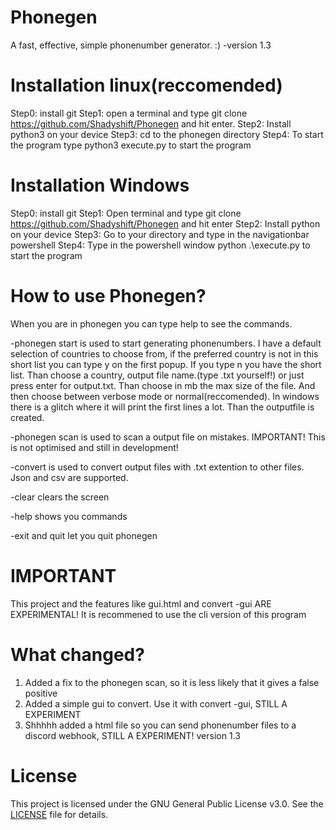 # Phonegen
A fast, effective, simple phonenumber generator. :)
-version 1.3
# Installation linux(reccomended)
Step0: install git
Step1: open a terminal and type git clone https://github.com/Shadyshift/Phonegen and hit enter.
Step2: Install python3 on your device
Step3: cd to the phonegen directory
Step4: To start the program type python3 execute.py to start the program

# Installation Windows
Step0: install git
Step1: Open terminal and type git clone https://github.com/Shadyshift/Phonegen and hit enter
Step2: Install python on your device
Step3: Go to your directory and type in the navigationbar powershell
Step4: Type in the powershell window python .\execute.py to start the program

# How to use Phonegen?
When you are in phonegen you can type help to see the commands.

-phonegen start is used to start generating phonenumbers. I have a default selection of countries to choose from, if the preferred country is not in this short list you can type y on the first popup. If you type n you have the short list. Than choose a country, output file name.(type .txt yourself!) or just press enter for output.txt. Than choose in mb the max size of the file. And then choose between verbose mode or normal(reccomended). In windows there is a glitch where it will print the first lines a lot. Than the outputfile is created.

-phonegen scan is used to scan a output file on mistakes. IMPORTANT! This is not optimised and still in development!

-convert is used to convert output files with .txt extention to other files. Json and csv are supported.

-clear clears the screen

-help shows you commands

-exit and quit let you quit phonegen

# IMPORTANT
This project and the features like gui.html and convert -gui ARE EXPERIMENTAL! It is recommened to use the cli version of this program

# What changed?
1. Added a fix to the phonegen scan, so it is less likely that it gives a false positive
2. Added a simple gui to convert. Use it with convert -gui, STILL A EXPERIMENT
3. Shhhhh added a html file so you can send phonenumber files to a discord webhook, STILL A EXPERIMENT!
   version 1.3

# License
This project is licensed under the GNU General Public License v3.0. See the [LICENSE](LICENSE) file for details.
